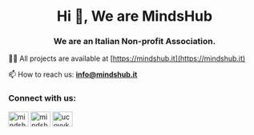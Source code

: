 <h1 align="center">Hi 👋, We are MindsHub</h1>
<h3 align="center">We are an Italian Non-profit Association.</h3>

👨‍💻 All projects are available at [https://mindshub.it](https://mindshub.it)

📫 How to reach us: **info@mindshub.it**

<h3 align="left">Connect with us:</h3>
<p align="left">
<a href="https://fb.com/mindshub.it" target="blank"><img align="center" src="https://raw.githubusercontent.com/rahuldkjain/github-profile-readme-generator/master/src/images/icons/Social/facebook.svg" alt="mindshub.it" height="30" width="40" /></a>
<a href="https://instagram.com/mindshub.it" target="blank"><img align="center" src="https://raw.githubusercontent.com/rahuldkjain/github-profile-readme-generator/master/src/images/icons/Social/instagram.svg" alt="mindshub.it" height="30" width="40" /></a>
<a href="https://www.youtube.com/c/ucovvk_auow3uuxeurdvk1ga" target="blank"><img align="center" src="https://raw.githubusercontent.com/rahuldkjain/github-profile-readme-generator/master/src/images/icons/Social/youtube.svg" alt="ucovvk_auow3uuxeurdvk1ga" height="30" width="40" /></a>
</p>

